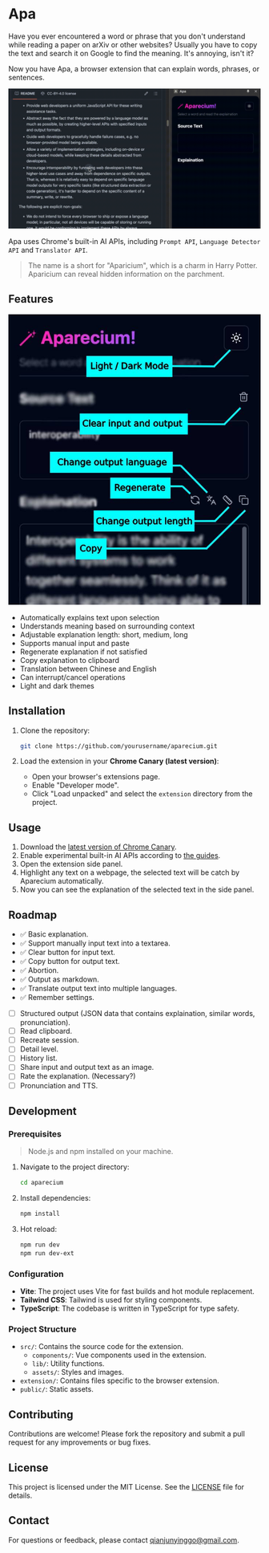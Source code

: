 # Apa

Have you ever encountered a word or phrase that you don't understand while reading a paper on arXiv or other websites? Usually you have to copy the text and search it on Google to find the meaning. It's annoying, isn't it?

Now you have Apa, a browser extension that can explain words, phrases, or sentences.

[![](./assets/apa.gif)]()

Apa uses Chrome's built-in AI APIs, including `Prompt API`, `Language Detector API` and `Translator API`.

> The name is a short for "Aparicium", which is a charm in Harry Potter. Aparicium can reveal hidden information on the parchment.

## Features

[![](./assets/ui.jpeg)]()

- Automatically explains text upon selection
- Understands meaning based on surrounding context
- Adjustable explanation length: short, medium, long
- Supports manual input and paste
- Regenerate explanation if not satisfied
- Copy explanation to clipboard
- Translation between Chinese and English
- Can interrupt/cancel operations
- Light and dark themes

## Installation

1. Clone the repository:

   ```bash
   git clone https://github.com/yourusername/aparecium.git
   ```

2. Load the extension in your **Chrome Canary (latest version)**:
   - Open your browser's extensions page.
   - Enable "Developer mode".
   - Click "Load unpacked" and select the `extension` directory from the project.

## Usage

1. Download the [latest version of Chrome Canary](https://www.google.com/intl/en_ca/chrome/canary/).
2. Enable experimental built-in AI APIs according to [the guides](https://docs.google.com/document/d/18otm-D9xhn_XyObbQrc1v7SI-7lBX3ynZkjEpiS1V04/edit?tab=t.0).
3. Open the extension side panel.
4. Highlight any text on a webpage, the selected text will be catch by Aparecium automatically.
5. Now you can see the explanation of the selected text in the side panel.

## Roadmap

- ✅ Basic explanation.
- ✅ Support manually input text into a textarea.
- ✅ Clear button for input text.
- ✅ Copy button for output text.
- ✅ Abortion.
- ✅ Output as markdown.
- ✅ Translate output text into multiple languages.
- ✅ Remember settings.
- [ ] Structured output (JSON data that contains explaination, similar words, pronunciation).
- [ ] Read clipboard.
- [ ] Recreate session.
- [ ] Detail level.
- [ ] History list.
- [ ] Share input and output text as an image.
- [ ] Rate the explanation. (Necessary?)
- [ ] Pronunciation and TTS.

## Development
### Prerequisites

> Node.js and npm installed on your machine.


1. Navigate to the project directory:

   ```bash
   cd aparecium
   ```
2. Install dependencies:

   ```bash
   npm install
   ```
3. Hot reload:

   ```bash
   npm run dev
   npm run dev-ext
   ```


### Configuration

- **Vite**: The project uses Vite for fast builds and hot module replacement.
- **Tailwind CSS**: Tailwind is used for styling components.
- **TypeScript**: The codebase is written in TypeScript for type safety.

### Project Structure

- `src/`: Contains the source code for the extension.
  - `components/`: Vue components used in the extension.
  - `lib/`: Utility functions.
  - `assets/`: Styles and images.
- `extension/`: Contains files specific to the browser extension.
- `public/`: Static assets.

## Contributing

Contributions are welcome! Please fork the repository and submit a pull request for any improvements or bug fixes.

## License

This project is licensed under the MIT License. See the [LICENSE](./LICENSE) file for details.

## Contact

For questions or feedback, please contact [qianjunyinggo@gmail.com](mailto:qianjunyinggo@gmail.com).
